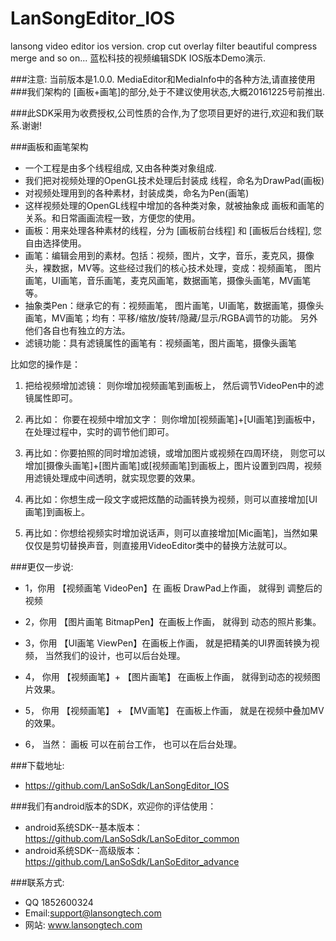 # LanSongEditor_IOS
lansong  video  editor   ios version. crop cut overlay  filter beautiful compress merge and so on...
 蓝松科技的视频编辑SDK IOS版本Demo演示.
 
###注意: 当前版本是1.0.0. MediaEditor和MediaInfo中的各种方法,请直接使用 
###我们架构的 [画板+画笔]的部分,处于不建议使用状态,大概20161225号前推出.



###此SDK采用为收费授权,公司性质的合作,为了您项目更好的进行,欢迎和我们联系.谢谢!

###画板和画笔架构
*   一个工程是由多个线程组成, 又由各种类对象组成. 
*   我们把对视频处理的OpenGL技术处理后封装成 线程，命名为DrawPad(画板)
*   对视频处理用到的各种素材，封装成类，命名为Pen(画笔)
*   这样视频处理的OpenGL线程中增加的各种类对象，就被抽象成 画板和画笔的关系。和日常画画流程一致，方便您的使用。
*   画板：用来处理各种素材的线程，分为 [画板前台线程] 和 [画板后台线程], 您自由选择使用。
*   画笔：编辑会用到的素材。包括：视频，图片，文字，音乐，麦克风，摄像头，裸数据，MV等。这些经过我们的核心技术处理，变成：视频画笔， 		图片画笔，UI画笔，音乐画笔，麦克风画笔，数据画笔，摄像头画笔，MV画笔等。
*   抽象类Pen：继承它的有：视频画笔， 图片画笔，UI画笔，数据画笔，摄像头画笔，MV画笔；均有：平移/缩放/旋转/隐藏/显示/RGBA调节的功能。
		另外他们各自也有独立的方法。
*   滤镜功能：具有滤镜属性的画笔有：视频画笔，图片画笔，摄像头画笔


比如您的操作是：
1.	把给视频增加滤镜： 则你增加视频画笔到画板上， 然后调节VideoPen中的滤镜属性即可。

2.	再比如： 你要在视频中增加文字： 则你增加[视频画笔]+[UI画笔]到画板中，在处理过程中，实时的调节他们即可。

3.	再比如：你要拍照的同时增加滤镜，或增加图片或视频在四周环绕， 则您可以增加[摄像头画笔]+[图片画笔]或[视频画笔]到画板上，图片设置到四周，视频用滤镜处理成中间透明，就实现您要的效果。

4.	再比如：你想生成一段文字或把炫酷的动画转换为视频，则可以直接增加[UI画笔]到画板上。

5.	再比如：你想给视频实时增加说话声，则可以直接增加[Mic画笔]，当然如果仅仅是剪切替换声音，则直接用VideoEditor类中的替换方法就可以。

											


###更仅一步说:
*	1，你用 【视频画笔 VideoPen】在 画板 DrawPad上作画， 就得到 调整后的视频

* 2，你用  【图片画笔 BitmapPen】在画板上作画， 就得到 动态的照片影集。

*	3，你用 【UI画笔  ViewPen】在画板上作画， 就是把精美的UI界面转换为视频， 当然我们的设计，也可以后台处理。

* 4， 你用 【视频画笔】+ 【图片画笔】 在画板上作画， 就得到动态的视频图片效果。

* 5， 你用  【视频画笔】 + 【MV画笔】 在画板上作画， 就是在视频中叠加MV的效果。

* 6， 当然： 画板 可以在前台工作， 也可以在后台处理。



###下载地址: 
*  https://github.com/LanSoSdk/LanSongEditor_IOS

###我们有android版本的SDK，欢迎你的评估使用：
*	android系统SDK--基本版本：https://github.com/LanSoSdk/LanSoEditor_common
*	android系统SDK--高级版本：https://github.com/LanSoSdk/LanSoEditor_advance

###联系方式:
*   QQ 1852600324 
*   Email:support@lansongtech.com
*   网站: www.lansongtech.com